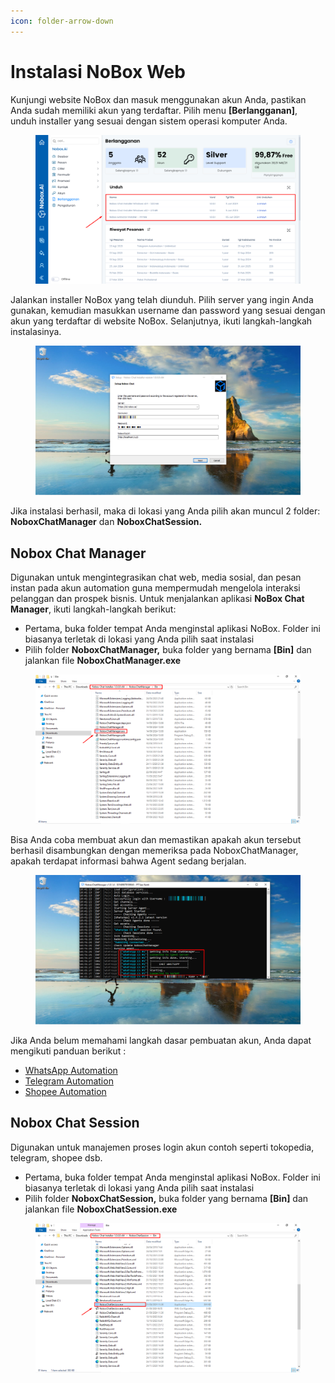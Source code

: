 ```yaml
---
icon: folder-arrow-down
---
```


# Instalasi NoBox Web

Kunjungi website NoBox dan masuk menggunakan akun Anda, pastikan Anda sudah memiliki akun yang terdaftar. Pilih menu **\[Berlangganan]**, unduh installer yang sesuai dengan sistem operasi komputer Anda.

<figure><img src="../.gitbook/assets/Unduh Installer.png" alt=""><figcaption></figcaption></figure>

Jalankan installer NoBox yang telah diunduh. Pilih server yang ingin Anda gunakan, kemudian masukkan username dan password yang sesuai dengan akun yang terdaftar di website NoBox. Selanjutnya, ikuti langkah-langkah instalasinya.

<figure><img src="../.gitbook/assets/Setup Nobox Chat.png" alt=""><figcaption></figcaption></figure>

Jika instalasi berhasil, maka di lokasi yang Anda pilih akan muncul 2 folder: **NoboxChatManager** dan **NoboxChatSession.**

## **Nobox Chat Manager**

Digunakan untuk mengintegrasikan chat web, media sosial, dan pesan instan pada akun automation guna mempermudah mengelola interaksi pelanggan dan prospek bisnis. Untuk menjalankan aplikasi **NoBox Chat Manager**, ikuti langkah-langkah berikut:

* Pertama, buka folder tempat Anda menginstal aplikasi NoBox. Folder ini biasanya terletak di lokasi yang Anda pilih saat instalasi
* Pilih folder **NoboxChatManager,** buka folder yang bernama **\[Bin]** dan jalankan file **NoboxChatManager.exe**

<figure><img src="../.gitbook/assets/Lokasi File.png" alt=""><figcaption></figcaption></figure>

Bisa Anda coba membuat akun dan memastikan apakah akun tersebut berhasil disambungkan dengan memeriksa pada NoboxChatManager, apakah terdapat informasi bahwa Agent sedang berjalan.

<figure><img src="../.gitbook/assets/NoboxChatManager.png" alt=""><figcaption></figcaption></figure>

Jika Anda belum memahami langkah dasar pembuatan akun, Anda dapat mengikuti panduan berikut :

* [WhatsApp Automation](../automation/whatsapp.md)
* [Telegram Automation](../automation/telegram.md)
* [Shopee Automation](../automation/shopee.md)

## **Nobox Chat Session**

Digunakan untuk manajemen proses login akun contoh seperti tokopedia, telegram, shopee dsb.

* Pertama, buka folder tempat Anda menginstal aplikasi NoBox. Folder ini biasanya terletak di lokasi yang Anda pilih saat instalasi
* Pilih folder **NoboxChatSession,** buka folder yang bernama **\[Bin]** dan jalankan file **NoboxChatSession.exe**

<figure><img src="../.gitbook/assets/Lokasi File NoboxChatSession.png" alt=""><figcaption></figcaption></figure>
